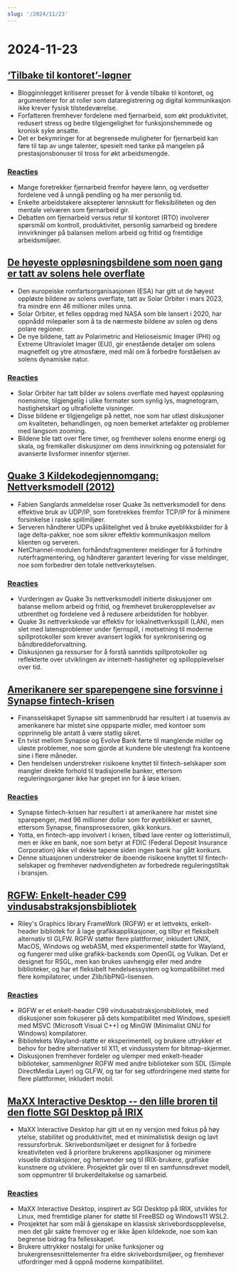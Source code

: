 ```yaml
---
slug: '/2024/11/23'
---
```


# 2024-11-23

## [‘Tilbake til kontoret’-løgner](https://blog.avas.space/rto/)

- Blogginnlegget kritiserer presset for å vende tilbake til kontoret, og argumenterer for at roller som dataregistrering og digital kommunikasjon ikke krever fysisk tilstedeværelse.
- Forfatteren fremhever fordelene med fjernarbeid, som økt produktivitet, redusert stress og bedre tilgjengelighet for funksjonshemmede og kronisk syke ansatte.
- Det er bekymringer for at begrensede muligheter for fjernarbeid kan føre til tap av unge talenter, spesielt med tanke på mangelen på prestasjonsbonuser til tross for økt arbeidsmengde.

### [Reacties](https://news.ycombinator.com/item?id=42221623)

- Mange foretrekker fjernarbeid fremfor høyere lønn, og verdsetter fordelene ved å unngå pendling og ha mer personlig tid.
- Enkelte arbeidstakere aksepterer lønnskutt for fleksibiliteten og den mentale velværen som fjernarbeid gir.
- Debatten om fjernarbeid versus retur til kontoret (RTO) involverer spørsmål om kontroll, produktivitet, personlig samarbeid og bredere innvirkninger på balansen mellom arbeid og fritid og fremtidige arbeidsmiljøer.

## [De høyeste oppløsningsbildene som noen gang er tatt av solens hele overflate](https://www.smithsonianmag.com/smart-news/check-out-the-highest-resolution-images-ever-captured-of-the-suns-entire-surface-180985518/)

- Den europeiske romfartsorganisasjonen (ESA) har gitt ut de høyest oppløste bildene av solens overflate, tatt av Solar Orbiter i mars 2023, fra mindre enn 46 millioner miles unna.
- Solar Orbiter, et felles oppdrag med NASA som ble lansert i 2020, har oppnådd milepæler som å ta de nærmeste bildene av solen og dens polare regioner.
- De nye bildene, tatt av Polarimetric and Helioseismic Imager (PHI) og Extreme Ultraviolet Imager (EUI), gir enestående detaljer om solens magnetfelt og ytre atmosfære, med mål om å forbedre forståelsen av solens dynamiske natur.

### [Reacties](https://news.ycombinator.com/item?id=42220155)

- Solar Orbiter har tatt bilder av solens overflate med høyest oppløsning noensinne, tilgjengelig i ulike formater som synlig lys, magnetogram, hastighetskart og ultrafiolette visninger.
- Disse bildene er tilgjengelige på nettet, noe som har utløst diskusjoner om kvaliteten, behandlingen, og noen bemerket artefakter og problemer med langsom zooming.
- Bildene ble tatt over flere timer, og fremhever solens enorme energi og skala, og fremkaller diskusjoner om dens innvirkning og potensialet for avanserte livsformer innenfor stjerner.

## [Quake 3 Kildekodegjennomgang: Nettverksmodell (2012)](https://fabiensanglard.net/quake3/network.php)

- Fabien Sanglards anmeldelse roser Quake 3s nettverksmodell for dens effektive bruk av UDP/IP, som foretrekkes fremfor TCP/IP for å minimere forsinkelse i raske spillmiljøer.
- Serveren håndterer UDPs upålitelighet ved å bruke øyeblikksbilder for å lage delta-pakker, noe som sikrer effektiv kommunikasjon mellom klienten og serveren.
- NetChannel-modulen forhåndsfragmenterer meldinger for å forhindre ruterfragmentering, og håndterer garantert levering for visse meldinger, noe som forbedrer den totale nettverksytelsen.

### [Reacties](https://news.ycombinator.com/item?id=42218532)

- Vurderingen av Quake 3s nettverksmodell initierte diskusjoner om balanse mellom arbeid og fritid, og fremhevet brukeropplevelser av utbrenthet og fordelene ved å redusere arbeidstiden for hobbyer.
- Quake 3s nettverkskode var effektiv for lokalnettverksspill (LAN), men slet med latensproblemer under fjernspill, i motsetning til moderne spillprotokoller som krever avansert logikk for synkronisering og båndbreddeforvaltning.
- Diskusjonen ga ressurser for å forstå sanntids spillprotokoller og reflekterte over utviklingen av internett-hastigheter og spillopplevelser over tid.

## [Amerikanere ser sparepengene sine forsvinne i Synapse fintech-krisen](https://www.cnbc.com/2024/11/22/synapse-bankruptcy-thousands-of-americans-see-their-savings-vanish.html)

- Finansselskapet Synapse sitt sammenbrudd har resultert i at tusenvis av amerikanere har mistet sine oppsparte midler, med kontoer som opprinnelig ble antatt å være statlig sikret.
- En tvist mellom Synapse og Evolve Bank førte til manglende midler og uløste problemer, noe som gjorde at kundene ble utestengt fra kontoene sine i flere måneder.
- Den hendelsen understreker risikoene knyttet til fintech-selskaper som mangler direkte forhold til tradisjonelle banker, ettersom reguleringsorganer ikke har grepet inn for å løse krisen.

### [Reacties](https://news.ycombinator.com/item?id=42219407)

- Synapse fintech-krisen har resultert i at amerikanere har mistet sine sparepenger, med 96 millioner dollar som for øyeblikket er savnet, ettersom Synapse, finansprosessoren, gikk konkurs.
- Yotta, en fintech-app involvert i krisen, tilbød lave renter og lotteristimuli, men er ikke en bank, noe som betyr at FDIC (Federal Deposit Insurance Corporation) ikke vil dekke tapene siden ingen bank har gått konkurs.
- Denne situasjonen understreker de iboende risikoene knyttet til fintech-selskaper og fremhever nødvendigheten av forbedrede reguleringstiltak i bransjen.

## [RGFW: Enkelt-header C99 vindusabstraksjonsbibliotek](https://github.com/ColleagueRiley/RGFW)

- Riley's Graphics library FrameWork (RGFW) er et lettvekts, enkelt-header bibliotek for å lage grafikkapplikasjoner, og tilbyr et fleksibelt alternativ til GLFW. RGFW støtter flere plattformer, inkludert UNIX, MacOS, Windows og webASM, med eksperimentell støtte for Wayland, og fungerer med ulike grafikk-backends som OpenGL og Vulkan. Det er designet for RSGL, men kan brukes uavhengig eller med andre biblioteker, og har et fleksibelt hendelsessystem og kompatibilitet med flere kompilatorer, under Zlib/libPNG-lisensen.

### [Reacties](https://news.ycombinator.com/item?id=42217535)

- RGFW er et enkelt-header C99 vindusabstraksjonsbibliotek, med diskusjoner som fokuserer på dets kompatibilitet med Windows, spesielt med MSVC (Microsoft Visual C++) og MinGW (Minimalist GNU for Windows) kompilatorer.
- Bibliotekets Wayland-støtte er eksperimentell, og brukere uttrykker et behov for bedre alternativer til X11, et vindussystem for bitmap-skjermer.
- Diskusjonen fremhever fordeler og ulemper med enkelt-header biblioteker, sammenligner RGFW med andre biblioteker som SDL (Simple DirectMedia Layer) og GLFW, og tar for seg utfordringene med støtte for flere plattformer, inkludert mobil.

## [MaXX Interactive Desktop -- den lille broren til den flotte SGI Desktop på IRIX](https://docs.maxxinteractive.com/)

- MaXX Interactive Desktop har gitt ut en ny versjon med fokus på høy ytelse, stabilitet og produktivitet, med et minimalistisk design og lavt ressursforbruk. Skrivebordsmiljøet er designet for å forbedre kreativiteten ved å prioritere brukerens applikasjoner og minimere visuelle distraksjoner, og henvender seg til IRIX-brukere, grafiske kunstnere og utviklere. Prosjektet går over til en samfunnsdrevet modell, som oppmuntrer til brukerdeltakelse og samarbeid.

### [Reacties](https://news.ycombinator.com/item?id=42218184)

- MaXX Interactive Desktop, inspirert av SGI Desktop på IRIX, utvikles for Linux, med fremtidige planer for støtte til FreeBSD og Windows11 WSL2.
- Prosjektet har som mål å gjenskape en klassisk skrivebordsopplevelse, men det går sakte fremover og er ikke åpen kildekode, noe som kan begrense bidrag fra fellesskapet.
- Brukere uttrykker nostalgi for unike funksjoner og brukergrensesnittelementer fra eldre skrivebordsmiljøer, og fremhever utfordringer med å oppnå moderne kompatibilitet.

<head>
  <meta property="og:title" content="‘Tilbake til kontoret’-løgner" />
  <meta property="og:type" content="website" />
  <meta property="og:image" content="https://og.cho.sh/api/og/?title=%E2%80%98Tilbake%20til%20kontoret%E2%80%99-l%C3%B8gner&subheading=zaterdag%2023%20november%202024%3A%20Samenvatting%20Hacker%20News" />
</head>
